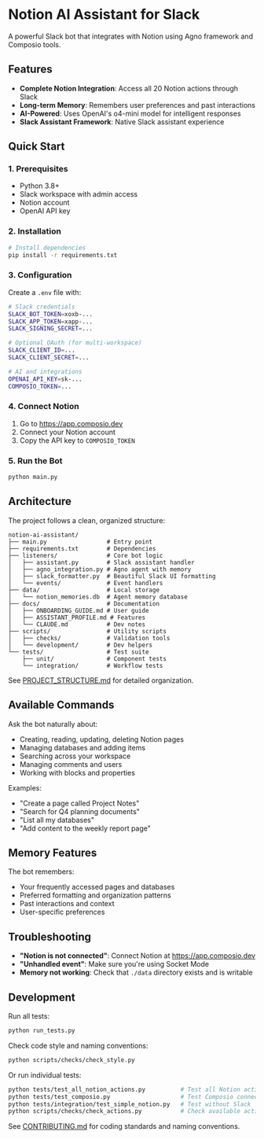 # Notion AI Assistant for Slack

A powerful Slack bot that integrates with Notion using Agno framework and Composio tools.

## Features

- **Complete Notion Integration**: Access all 20 Notion actions through Slack
- **Long-term Memory**: Remembers user preferences and past interactions
- **AI-Powered**: Uses OpenAI's o4-mini model for intelligent responses
- **Slack Assistant Framework**: Native Slack assistant experience

## Quick Start

### 1. Prerequisites

- Python 3.8+
- Slack workspace with admin access
- Notion account
- OpenAI API key

### 2. Installation

```bash
# Install dependencies
pip install -r requirements.txt
```

### 3. Configuration

Create a `.env` file with:

```bash
# Slack credentials
SLACK_BOT_TOKEN=xoxb-...
SLACK_APP_TOKEN=xapp-...
SLACK_SIGNING_SECRET=...

# Optional OAuth (for multi-workspace)
SLACK_CLIENT_ID=...
SLACK_CLIENT_SECRET=...

# AI and integrations
OPENAI_API_KEY=sk-...
COMPOSIO_TOKEN=...
```

### 4. Connect Notion

1. Go to https://app.composio.dev
2. Connect your Notion account
3. Copy the API key to `COMPOSIO_TOKEN`

### 5. Run the Bot

```bash
python main.py
```

## Architecture

The project follows a clean, organized structure:

```
notion-ai-assistant/
├── main.py                 # Entry point
├── requirements.txt        # Dependencies
├── listeners/              # Core bot logic
│   ├── assistant.py        # Slack assistant handler
│   ├── agno_integration.py # Agno agent with memory
│   ├── slack_formatter.py  # Beautiful Slack UI formatting
│   └── events/             # Event handlers
├── data/                   # Local storage
│   └── notion_memories.db  # Agent memory database
├── docs/                   # Documentation
│   ├── ONBOARDING_GUIDE.md # User guide
│   ├── ASSISTANT_PROFILE.md # Features
│   └── CLAUDE.md           # Dev notes
├── scripts/                # Utility scripts
│   ├── checks/             # Validation tools
│   └── development/        # Dev helpers
└── tests/                  # Test suite
    ├── unit/               # Component tests
    └── integration/        # Workflow tests
```

See [PROJECT_STRUCTURE.md](PROJECT_STRUCTURE.md) for detailed organization.

## Available Commands

Ask the bot naturally about:
- Creating, reading, updating, deleting Notion pages
- Managing databases and adding items
- Searching across your workspace
- Managing comments and users
- Working with blocks and properties

Examples:
- "Create a page called Project Notes"
- "Search for Q4 planning documents"
- "List all my databases"
- "Add content to the weekly report page"

## Memory Features

The bot remembers:
- Your frequently accessed pages and databases
- Preferred formatting and organization patterns
- Past interactions and context
- User-specific preferences

## Troubleshooting

- **"Notion is not connected"**: Connect Notion at https://app.composio.dev
- **"Unhandled event"**: Make sure you're using Socket Mode
- **Memory not working**: Check that `./data` directory exists and is writable

## Development

Run all tests:
```bash
python run_tests.py
```

Check code style and naming conventions:
```bash
python scripts/checks/check_style.py
```

Or run individual tests:
```bash
python tests/test_all_notion_actions.py          # Test all Notion actions
python tests/test_composio.py                    # Test Composio connection
python tests/integration/test_simple_notion.py   # Test without Slack
python scripts/checks/check_actions.py           # Check available actions
```

See [CONTRIBUTING.md](CONTRIBUTING.md) for coding standards and naming conventions.